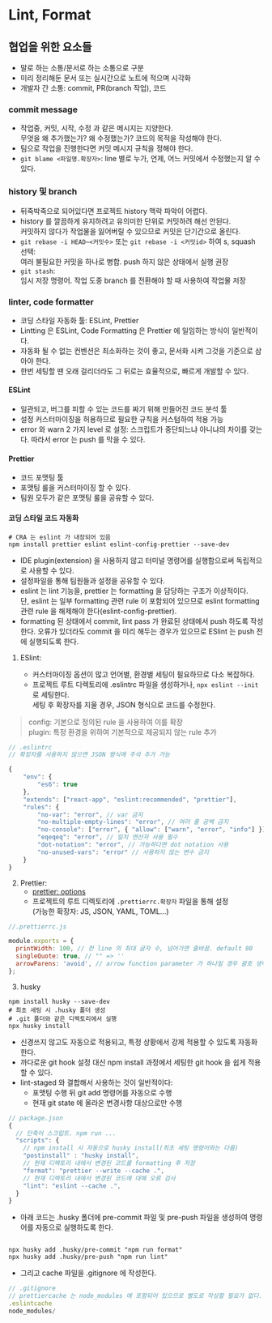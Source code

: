 # Lint, Format

## 협업을 위한 요소들

- 말로 하는 소통/문서로 하는 소통으로 구분
- 미리 정리해둔 문서 또는 실시간으로 노트에 적으며 시각화
- 개발자 간 소통: commit, PR(branch 작업), 코드

### commit message

- 작업중, 커밋, 시작, 수정 과 같은 메시지는 지양한다.  
  무엇을 왜 추가했는가? 왜 수정했는가? 코드의 목적을 작성해야 한다.
- 팀으로 작업을 진행한다면 커밋 메시지 규칙을 정해야 한다.
- `git blame <파일명.확장자>`: line 별로 누가, 언제, 어느 커밋에서 수정했는지 알 수 있다.

### history 및 branch

- 뒤죽박죽으로 되어있다면 프로젝트 history 맥락 파악이 어렵다.
- history 를 깔끔하게 유지하려고 유의미한 단위로 커밋하려 해선 안된다.  
  커밋하지 않다가 작업물을 잃어버릴 수 있으므로 커밋은 단기간으로 올린다.
- `git rebase -i HEAD~<커밋수>` 또는 `git rebase -i <커밋id>` 하여 s, squash 선택:  
  여러 불필요한 커밋을 하나로 병합. push 하지 않은 상태에서 실행 권장
- `git stash`:  
  임시 저장 명령어. 작업 도중 branch 를 전환해야 할 때 사용하여 작업물 저장

### linter, code formatter

- 코딩 스타일 자동화 툴: ESLint, Prettier
- Lintting 은 ESLint, Code Formatting 은 Prettier 에 일임하는 방식이 일반적이다.
- 자동화 될 수 없는 컨벤션은 최소화하는 것이 좋고, 문서화 시켜 그것을 기준으로 삼아야 한다.
- 한번 세팅할 땐 오래 걸리더라도 그 뒤로는 효율적으로, 빠르게 개발할 수 있다.

#### ESLint

- 일관되고, 버그를 피할 수 있는 코드를 짜기 위해 만들어진 코드 분석 툴
- 설정 커스터마이징을 허용하므로 필요한 규칙을 커스텀하여 적용 가능
- error 와 warn 2 가지 level 로 설정: 스크립트가 중단되느냐 아니냐의 차이를 갖는다. 따라서 error 는 push 를 막을 수 있다.

#### Prettier

- 코드 포맷팅 툴
- 포맷팅 룰을 커스터마이징 할 수 있다.
- 팀원 모두가 같은 포맷팅 룰을 공유할 수 있다.

#### 코딩 스타일 코드 자동화

```shell
# CRA 는 eslint 가 내장되어 있음
npm install prettier eslint eslint-config-prettier --save-dev
```

- IDE plugin(extension) 을 사용하지 않고 터미널 명령어를 실행함으로써 독립적으로 사용할 수 있다.
- 설정파일을 통해 팀원들과 설정을 공유할 수 있다.
- eslint 는 lint 기능을, prettier 는 formatting 을 담당하는 구조가 이상적이다.  
   단, eslint 는 일부 formatting 관련 rule 이 포함되어 있으므로 eslint formatting 관련 rule 을 해제해야 한다(eslint-config-prettier).
- formatting 된 상태에서 commit, lint pass 가 완료된 상태에서 push 하도록 작성한다.
  오류가 있더라도 commit 을 미리 해두는 경우가 있으므로 ESlint 는 push 전에 실행되도록 한다.

1. ESlint:

   - 커스터마이징 옵션이 많고 언어별, 환경별 세팅이 필요하므로 다소 복잡하다.
   - 프로젝트 루트 디렉토리에 .eslintrc 파일을 생성하거나, `npx eslint --init` 로 세팅한다.  
     세팅 후 확장자를 지울 경우, JSON 형식으로 코드를 수정한다.

> config: 기본으로 정의된 rule 을 사용하여 이를 확장  
> plugin: 특정 환경을 위하여 기본적으로 제공되지 않는 rule 추가

```js
// .eslintrc
// 확장자를 사용하지 않으면 JSON 형식에 주석 추가 가능

{
    "env": {
        "es6": true
    },
    "extends": ["react-app", "eslint:recommended", "prettier"],
    "rules": {
        "no-var": "error", // var 금지
        "no-multiple-empty-lines": "error", // 여러 줄 공백 금지
        "no-console": ["error", { "allow": ["warn", "error", "info"] }], // console.log 금지
        "eqeqeq": "error", // 일치 연산자 사용 필수
        "dot-notation": "error", // 가능하다면 dot notation 사용
        "no-unused-vars": "error" // 사용하지 않는 변수 금지
    }
}
```

2. Prettier:
   - [prettier: options](https://prettier.io/docs/en/options.html)
   - 프로젝트의 루트 디렉토리에 `.prettierrc.확장자` 파일을 통해 설정  
     (가능한 확장자: JS, JSON, YAML, TOML...)

```js
//.prettierrc.js

module.exports = {
  printWidth: 100, // 한 line 의 최대 글자 수, 넘어가면 줄바꿈. default 80
  singleQuote: true, // "" => ''
  arrowParens: 'avoid', // arrow function parameter 가 하나일 경우 괄호 생략
};
```

3. husky

```shell
npm install husky --save-dev
# 최초 세팅 시 .husky 폴더 생성
# .git 폴더와 같은 디렉토리에서 실행
npx husky install
```

- 신경쓰지 않고도 자동으로 적용되고, 특정 상황에서 강제 적용할 수 있도록 자동화 한다.
- 까다로운 git hook 설정 대신 npm install 과정에서 세팅한 git hook 을 쉽게 적용할 수 있다.
- lint-staged 와 결합해서 사용하는 것이 일반적이다:
  - 포맷팅 수행 뒤 git add 명령어를 자동으로 수행
  - 현재 git state 에 올라온 변경사항 대상으로만 수행

```js
// package.json
{
  // 단축어 스크립트. npm run ...
  "scripts": {
    // npm install 시 자동으로 husky install(최초 세팅 명령어와는 다름)
    "postinstall" : "husky install",
    // 현재 디렉토리 내에서 변경된 코드를 formatting 후 저장
    "format": "prettier --write --cache .",
    // 현재 디렉토리 내에서 변경된 코드에 대해 오류 검사
    "lint": "eslint --cache .",
  }
}
```

- 아래 코드는 .husky 폴더에 pre-commit 파일 및 pre-push 파일을 생성하여 명령어를 자동으로 실행하도록 한다.

```shell

npx husky add .husky/pre-commit "npm run format"
npx husky add .husky/pre-push "npm run lint"
```

- 그리고 cache 파일을 .gitignore 에 작성한다.

```js
// .gitignore
// prettiercache 는 node_modules 에 포함되어 있으므로 별도로 작성할 필요가 없다.
.eslintcache
node_modules/
```
